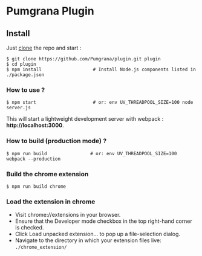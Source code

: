 # Pumgrana Plugin

## Install

Just [clone](github-windows://openRepo/https://github.com/Pumgrana/plugin.git) the repo
and start :

```shell
$ git clone https://github.com/Pumgrana/plugin.git plugin
$ cd plugin
$ npm install                   # Install Node.js components listed in ./package.json
```

### How to use ?

```shell
$ npm start                     # or: env UV_THREADPOOL_SIZE=100 node server.js
```

This will start a lightweight development server with webpack : **http://localhost:3000**.

### How to build (production mode) ?

```shell
$ npm run build                # or: env UV_THREADPOOL_SIZE=100 webpack --production
```

### Build the chrome extension

```shell
$ npm run build chrome
```

### Load the extension in chrome
* Visit chrome://extensions in your browser.
* Ensure that the Developer mode checkbox in the top right-hand corner is checked.
* Click Load unpacked extension… to pop up a file-selection dialog.
* Navigate to the directory in which your extension files live: `./chrome_extension/`

